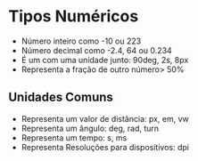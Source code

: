 # Tipos Numéricos
  * <integer>     Número inteiro como -10 ou 223
  * <number>      Número decimal como -2.4, 64 ou 0.234
  * <dimension>   É um <number> com uma unidade junto: 90deg, 2s, 8px
  * <percentagem> Representa a fração de outro número> 50%

## Unidades Comuns
  * <length>      Representa um valor de distância: px, em, vw
  * <angle>       Representa um ângulo: deg, rad, turn
  * <time>        Representa um tempo: s, ms
  * <resolution>  Representa Resoluções para dispositivos: dpi